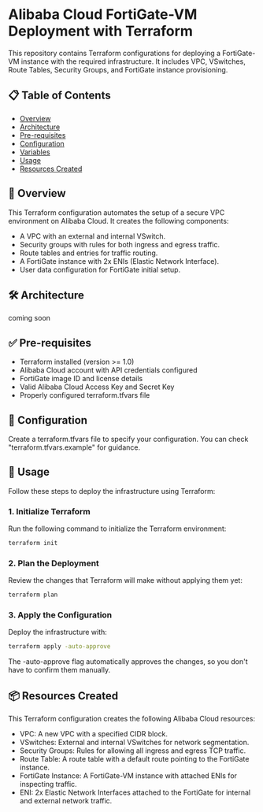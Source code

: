 # Alibaba Cloud FortiGate-VM Deployment with Terraform

This repository contains Terraform configurations for deploying a FortiGate-VM instance with the required infrastructure. It includes VPC, VSwitches, Route Tables, Security Groups, and FortiGate instance provisioning.

## 📋 Table of Contents

- [Overview](#overview)
- [Architecture](#architecture)
- [Pre-requisites](#pre-requisites)
- [Configuration](#configuration)
- [Variables](#variables)
- [Usage](#usage)
- [Resources Created](#resources-created)

## 📖 Overview

This Terraform configuration automates the setup of a secure VPC environment on Alibaba Cloud. It creates the following components:

- A VPC with an external and internal VSwitch.
- Security groups with rules for both ingress and egress traffic.
- Route tables and entries for traffic routing.
- A FortiGate instance with 2x ENIs (Elastic Network Interface).
- User data configuration for FortiGate initial setup.

## 🛠️ Architecture

coming soon

## ✅ Pre-requisites

- Terraform installed (version >= 1.0)
- Alibaba Cloud account with API credentials configured
- FortiGate image ID and license details
- Valid Alibaba Cloud Access Key and Secret Key
- Properly configured terraform.tfvars file

## 📝 Configuration

Create a terraform.tfvars file to specify your configuration. You can check "terraform.tfvars.example" for guidance.

## 🚀 Usage

Follow these steps to deploy the infrastructure using Terraform:

### 1. Initialize Terraform

Run the following command to initialize the Terraform environment:

```bash
terraform init
```
### 2. Plan the Deployment

Review the changes that Terraform will make without applying them yet:

```bash
terraform plan
```

### 3. Apply the Configuration

Deploy the infrastructure with:

```bash
terraform apply -auto-approve
```

The -auto-approve flag automatically approves the changes, so you don't have to confirm them manually.

## 📦 Resources Created

This Terraform configuration creates the following Alibaba Cloud resources:

- VPC: A new VPC with a specified CIDR block.
- VSwitches: External and internal VSwitches for network segmentation.
- Security Groups: Rules for allowing all ingress and egress TCP traffic.
- Route Table: A route table with a default route pointing to the FortiGate instance.
- FortiGate Instance: A FortiGate-VM instance with attached ENIs for inspecting traffic.
- ENI: 2x Elastic Network Interfaces attached to the FortiGate for internal and external network traffic.

